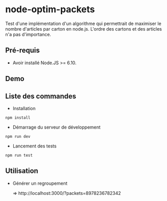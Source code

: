 # node-optim-packets

Test d'une implémentation d'un algorithme qui permettrait de maximiser le nombre d'articles par carton en node.js.
L'ordre des cartons et des articles n'a pas d'importance.

## Pré-requis

* Avoir installé Node.JS >= 6.10.

## Demo

## Liste des commandes

* Installation
```
npm install
```

* Démarrage du serveur de développement
```
npm run dev
```

* Lancement des tests
```
npm run test
```

## Utilisation

* Générer un regroupement

    => http://localhost:3000/?packets=8978236782342